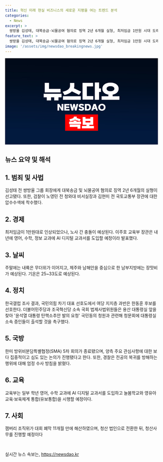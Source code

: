 ```yaml
---
title: 혁신 미래 현실 비즈니스의 새로운 지평을 여는 트렌드 분석
categories:
  - News
excerpt: >
  쌍방울 김성태, 대북송금·뇌물공여 혐의로 징역 2년 6개월 실형, 최저임금 1만원 시대 도래…노사 충돌은 격화, 주말 내륙 무더위·제주와 남해안 장맛비, 한국 여당 지지층 대표 선호도 조사 결과, 법사위, 탄핵청문회 대통령실 증인 출석 촉구, 한미 방위비분담협정 5차 회의 종료, 경찰, 전공의 복귀 방해에 엄정 대응, 검찰, 노영민·김현미 압수수색…이정근 취업청탁 의혹, 이주호 교육부 장관 AI교과서 내년 도입, 미숙한 행사 운영 논란 잼버리 조직위 해산
feature_text: >
  쌍방울 김성태, 대북송금·뇌물공여 혐의로 징역 2년 6개월 실형, 최저임금 1만원 시대 도래…노사 충돌은 격화, 주말 내륙 무더위·제주와 남해안 장맛비, 한국 여당 지지층 대표 선호도 조사 결과, 법사위, 탄핵청문회 대통령실 증인 출석 촉구, 한미 방위비분담협정 5차 회의 종료, 경찰, 전공의 복귀 방해에 엄정 대응, 검찰, 노영민·김현미 압수수색…이정근 취업청탁 의혹, 이주호 교육부 장관 AI교과서 내년 도입, 미숙한 행사 운영 논란 잼버리 조직위 해산
image: '/assets/img/newsdao_breakingnews.jpg'
---
```


<p><img src="/assets/img/newsdao_breakingnews.jpg" alt="cryptoinkorea 속보" /></p>

<h2>뉴스 요약 및 해석</h2>

<h2 data-ke-size="size26">1. 범죄 및 사법</h2>

<p data-ke-size="size16">김성태 전 쌍방울 그룹 회장에게 대북송금 및 뇌물공여 혐의로 징역 2년 6개월의 실형이 선고됐다. 또한, 검찰이 노영민 전 청와대 비서실장과 김현미 전 국토교통부 장관에 대한 압수수색에 착수했다.</p>

<h2 data-ke-size="size26">2. 경제</h2>

<p data-ke-size="size16">최저임금이 1만원대로 인상되었으나, 노사 간 충돌이 예상된다. 이주호 교육부 장관은 내년에 영어, 수학, 정보 교과에 AI 디지털 교과서를 도입할 예정이라 발표했다.</p>

<h2 data-ke-size="size26">3. 날씨</h2>

<p data-ke-size="size16">주말에는 내륙은 무더위가 이어지고, 제주와 남해안을 중심으로 한 남부지방에는 장맛비가 예상된다. 기온은 25~33도로 예상된다.</p>

<h2 data-ke-size="size26">4. 정치</h2>

<p data-ke-size="size16">한국갤럽 조사 결과, 국민의힘 차기 대표 선호도에서 여당 지지층 과반은 한동훈 후보를 선호한다. 더불어민주당과 조국혁신당 소속 국회 법제사법위원들은 용산 대통령실 앞을 찾아 '윤석열 대통령 탄핵소추안 발의 요청' 국민동의 청원과 관련해 청문회에 대통령실 소속 증인들이 출석할 것을 촉구했다.</p>

<h2 data-ke-size="size26">5. 국방</h2>

<p data-ke-size="size16">한미 방위비분담특별협정(SMA) 5차 회의가 종료됐으며, 양측 주요 관심사항에 대한 보다 집중적이고 심도 있는 논의가 진행됐다고 한다. 또한, 경찰은 전공의 복귀를 방해하는 행위에 대해 엄정 수사 방침을 밝혔다.</p>

<h2 data-ke-size="size26">6. 교육</h2>

<p data-ke-size="size16">교육부는 일부 학년 영어, 수학 교과에 AI 디지털 교과서를 도입하고 늘봄학교와 영유아 교육·보육체계 통합(유보통합)을 시행할 예정이다.</p>

<h2 data-ke-size="size26">7. 사회</h2>

<p data-ke-size="size16">잼버리 조직위가 대회 폐막 11개월 만에 해산하였으며, 청산 법인으로 전환한 뒤, 청산사무를 진행할 예정이다</p>

<p data-ke-size="size16">&nbsp;</p>
실시간 뉴스 속보는, <a href="https://newsdao.kr" rel="dofollow">https://newsdao.kr</a>


